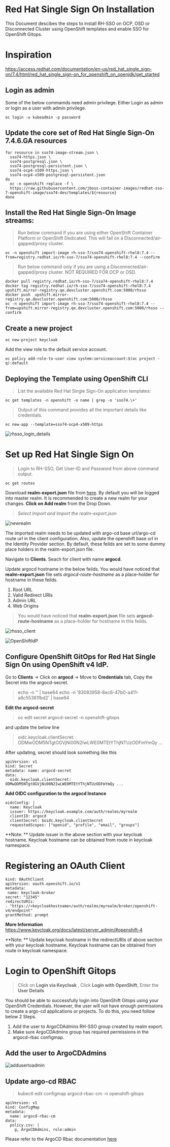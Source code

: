 # Red Hat Single Sign On Installation
This Document descibes the steps to install RH-SSO on OCP, OSD or Disconnected Cluster using OpenShift templates and enable SSO for OpenShift Gitops.

# Inspiration
https://access.redhat.com/documentation/en-us/red_hat_single_sign-on/7.4/html/red_hat_single_sign-on_for_openshift_on_openjdk/get_started

## Login as admin
Some of the below commamds need admin privilege. Either Login as admin or login as a user with admin privilege.
```
oc login -u kubeadmin -p password 
```

## Update the core set of Red Hat Single Sign-On 7.4.6.GA resources
```
for resource in sso74-image-stream.json \
  sso74-https.json \
  sso74-postgresql.json \
  sso74-postgresql-persistent.json \
  sso74-ocp4-x509-https.json \
  sso74-ocp4-x509-postgresql-persistent.json
do
  oc -n openshift replace -f \
  https://raw.githubusercontent.com/jboss-container-images/redhat-sso-7-openshift-image/sso74-dev/templates/${resource}
done
```

## Install the Red Hat Single Sign-On Image streams:
> Run below command if you are using either OpenShift Container Platform or OpenShift Dedicated. This will fail on a Disconnected/air-gapped/proxy cluster.
```
oc -n openshift import-image rh-sso-7/sso74-openshift-rhel8:7.4 --from=registry.redhat.io/rh-sso-7/sso74-openshift-rhel8:7.4 --confirm
```

> Run below command only if you are using a Disconnected/air-gapped/proxy cluster. NOT REQUIRED FOR OCP or OSD.
```
docker pull registry.redhat.io/rh-sso-7/sso74-openshift-rhel8:7.4
docker tag registry.redhat.io/rh-sso-7/sso74-openshift-rhel8:7.4 upshift.mirror-registry.qe.devcluster.openshift.com:5000/rhsso
docker push  upshift.mirror-registry.qe.devcluster.openshift.com:5000/rhsso
oc -n openshift import-image rh-sso-7/sso74-openshift-rhel8:7.4 --from=upshift.mirror-registry.qe.devcluster.openshift.com:5000/rhsso --confirm
```

## Create a new project
```
oc new-project keycloak
```

Add the view role to the default service account.
```
oc policy add-role-to-user view system:serviceaccount:$(oc project -q):default
```

## Deploying the Template using OpenShift CLI
> List the available Red Hat Single Sign-On application templates:
```
oc get templates -n openshift -o name | grep -o 'sso74.\+'
```

> Output of this command provides all the important details like credentials.
```
oc new-app --template=sso74-ocp4-x509-https
```
![rhsso_login_details](config/rh-sso_login_details.png)


# Set up Red Hat Single Sign On
> Login to RH-SSO, Get User-ID and Password from above command output.
```
oc get routes
```

Download **realm-export.json** file from [here](https://raw.githubusercontent.com/iam-veeramalla/RH-SSO-Installation/main/realm-export.json). By default you will be logged into master realm. It is recommended to create a new realm for your changes. 
**Click on Add realm** from the Drop Down. 
> *Select Import and Import the realm-export.json*

![newrealm](config/newrealm.png)


The imported realm needs to be updated with argo-cd base url/argo-cd route url in the client configuration. Also, update the openshift base url in the Identity Provider section. By default, these feilds are set to some dummy place holders in the realm-export.json file.

Navigate to **Clients**. Seach for client with name **argocd**. 

Update argocd hostname in the below feilds. You would have noticed that **realm-export.json** file sets *argocd-route-hostname* as a place-holder for hostname in these feilds.
1. Root URL
2. Valid Redirect URIs
3. Admin URL
4. Web Origins

> You would have noticed that **realm-export.json** file sets **argocd-route-hostname** as a place-holder for hostname in this feilds.

![rhsso_client](config/rhsso_client.png)

![OpenShiftIdP](config/OpenShiftv4IdP.png)

## Configure OpenShift GitOps for **Red Hat Single Sign On** using OpenShift v4 IdP. 
Go to **Clients** -> Click on **argocd** -> Move to **Credentials** tab, Copy the Secret into the argocd-secret.
> echo -n '<secret>' | base64
> echo -n '83083958-8ec6-47b0-a411-a8c55381fbd2' | base64

**Edit the argocd-secret**
> oc edit secret argocd-secret -n openshift-gitops

and update the below line
> oidc.keycloak.clientSecret: ODMwODM5NTgtOGVjNi00N2IwLWE0MTEtYThjNTUzODFmYmQy ...

After updating, secret should look something like this
```
apiVersion: v1 
kind: Secret 
metadata: name: argocd-secret 
data:
  oidc.keycloak.clientSecret: ODMwODM5NTgtOGVjNi00N2IwLWE0MTEtYThjNTUzODFmYmQy ...
```

**Add OIDC configuration to the argocd Instance**
```
oidcConfig: |
  name: Keycloak
  issuer: https://keycloak.example.com/auth/realms/myrealm
  clientID: argocd
  clientSecret: $oidc.keycloak.clientSecret
  requestedScopes: ["openid", "profile", "email", "groups"]

```

**Note: ** Update issuer in the above section with your keycloak hostname. Keycloak hostname can be obtained from route in keycloak namespace.

# Registering an OAuth Client 
```
kind: OAuthClient
apiVersion: oauth.openshift.io/v1
metadata:
 name: keycloak-broker 
secret: "12345"
redirectURIs:
- "https://<keycloakhostname>/auth/realms/myrealm/broker/openshift-v4/endpoint" 
grantMethod: prompt 
```

**More Information**
https://www.keycloak.org/docs/latest/server_admin/#openshift-4

**Note: ** Update keycloak hostname in the redirectURIs of above section with your keycloak hostname. Keycloak hostname can be obtained from route in keycloak namespace.


# Login to OpenShift Gitops
> Click on **Login via Keycloak** , Click **Login with OpenShift**, Enter the **User Details**

You should be able to successfully login into OpenShift Gitops using your OpenShift Credentials. However, the user will not have enough permissions to create a argo-cd applications or projects. To do this, you need follow below 2 Steps.

1. Add the user to ArgoCDAdmins RH-SSO group created by realm export. 
2. Make sure ArgoCDAdmins group has required permissions in the argocd-rbac configmap. 

## Add the user to ArgoCDAdmins

![addusertoadmin](config/addusertoadmin.png)

## Update argo-cd RBAC
> kubectl edit configmap argocd-rbac-cm -n openshift-gitops

```
apiVersion: v1
kind: ConfigMap
metadata:
  name: argocd-rbac-cm
data:
  policy.csv: |
    g, ArgoCDAdmins, role:admin

```

Please refer to the ArgoCD Rbac documentation [here](https://argoproj.github.io/argo-cd/operator-manual/rbac) 
